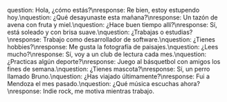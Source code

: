 question: Hola, ¿cómo estás?\nresponse: Re bien, estoy estupendo hoy.\nquestion: ¿Qué desayunaste esta mañana?\nresponse: Un tazón de avena con fruta y miel.\nquestion: ¿Hace buen tiempo allí?\nresponse: Sí, está soleado y con brisa suave.\nquestion: ¿Trabajas o estudias?\nresponse: Trabajo como desarrollador de software.\nquestion: ¿Tienes hobbies?\nresponse: Me gusta la fotografía de paisajes.\nquestion: ¿Lees mucho?\nresponse: Sí, voy a un club de lectura cada mes.\nquestion: ¿Practicas algún deporte?\nresponse: Juego al básquetbol con amigos los fines de semana.\nquestion: ¿Tienes mascota?\nresponse: Sí, un perro llamado Bruno.\nquestion: ¿Has viajado últimamente?\nresponse: Fui a Mendoza el mes pasado.\nquestion: ¿Qué música escuchas ahora?\nresponse: Indie rock, me motiva mientras trabajo.
